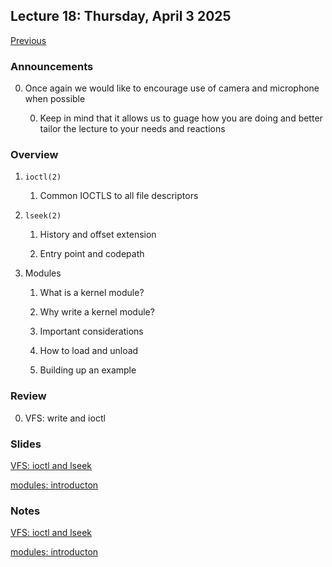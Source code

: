## Lecture 18: Thursday, April 3 2025

[Previous](/lectures/L17.md)

### Announcements

0. Once again we would like to encourage use of camera and microphone when possible

    0. Keep in mind that it allows us to guage how you are doing and better tailor the lecture to your needs and reactions

### Overview

1. `ioctl(2)`

    1. Common IOCTLS to all file descriptors

1. `lseek(2)`

    1. History and offset extension

    1. Entry point and codepath

1. Modules

    1. What is a kernel module?

    1. Why write a kernel module?

    1. Important considerations

    1. How to load and unload

    1. Building up an example

### Review

0. VFS: write and ioctl

### Slides

[VFS: ioctl and lseek](/slides/ioctl_lseek.html)

[modules: introducton](/slides/modules1.html)

### Notes

[VFS: ioctl and lseek](/slides/ioctl_lseek.md)

[modules: introducton](/slides/modules1.md)
